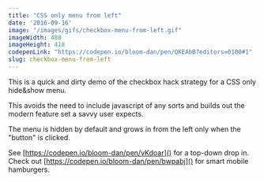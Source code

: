 ```yaml
---
title: "CSS only menu from left"
date: '2016-09-16'
image: "/images/gifs/checkbox-menu-from-left.gif"
imageWidth: 480
imageHeight: 418
codepenLink: "https://codepen.io/bloom-dan/pen/QKEAbB?editors=0100#1"
slug: checkbox-menu-from-left
---
```


This is a quick and dirty demo of the checkbox hack strategy for a CSS only hide&show menu.

This avoids the need to include javascript of any sorts and builds out the modern feature set a savvy user expects.

The menu is hidden by default and grows in from the left only when the "button" is clicked.

See [https://codepen.io/bloom-dan/pen/vKdoar]() for a top-down drop in.
Check out [https://codepen.io/bloom-dan/pen/bwpabj]() for smart mobile hamburgers.
